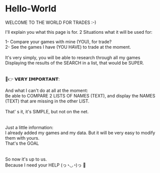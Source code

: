 # Hello-World
WELCOME TO THE WORLD FOR TRADES :-)

I'll explain you what this page is for.
2 Situations what it will be used for:

1- Compare your games with mine (YOU), for trade?<br>
2- See the games I have (YOU HAVE) to trade at the moment.<br>
<br>
It's very simply, you will be able to research through all my games<br>
Displaying the results of the SEARCH in a list, that would be SUPER.<br>
<br>
<br>
💋👉 𝗩𝗘𝗥𝗬 𝗜𝗠𝗣𝗢𝗥𝗧𝗔𝗡𝗧:<br>

And what I can't do at all at the moment:<br>
Be able to COMPARE 2 LISTS OF NAMES (TEXT), and display the NAMES (TEXT) that are missing in the other LIST.<br>
<br>
That' s it, it's SIMPLE, but not on the net.<br>
<br>
<br>
Just a little information:<br>
I already added my games and my data. But it will be very easy to modify them with yours.<br>
That's the GOAL<br>
<br>
<br>
So now it's up to us.<br>
Because I need your HELP  (っ◔◡◔)っ 💖
